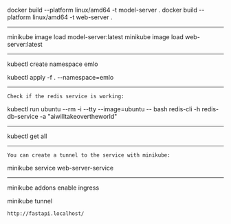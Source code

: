 docker build --platform linux/amd64 -t model-server .
docker build --platform linux/amd64 -t web-server .

---------------------------------------------------------

minikube image load model-server:latest
minikube image load web-server:latest

---------------------------------------------------------

kubectl create namespace emlo

kubectl apply -f . --namespace=emlo
<!-- kubectl apply -f . -->

---------------------------------------------------------

`Check if the redis service is working:`

kubectl run ubuntu --rm -i --tty --image=ubuntu -- bash
redis-cli -h redis-db-service -a "aiwilltakeovertheworld"

---------------------------------------------------------

kubectl get all

---------------------------------------------------------

`You can create a tunnel to the service with minikube:`

minikube service web-server-service

---------------------------------------------------------

minikube addons enable ingress

minikube tunnel

`http://fastapi.localhost/`

